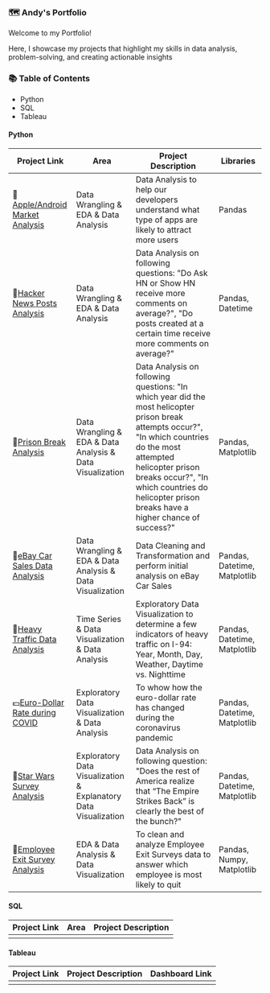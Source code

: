### 🗺 Andy's Portfolio
Welcome to my Portfolio!

Here, I showcase my projects that highlight my skills in data analysis, problem-solving, and creating actionable insights

### 📚 Table of Contents
- Python
- SQL
- Tableau

#### Python
| Project Link | Area | Project Description | Libraries |    
|---|---|---|---|
|📱[Apple/Android Market Analysis](https://github.com/andyalwaysok/DataQuest_AppleStore_GooglePlay_MarketAnalysis/blob/ab3eb75d4ced3369c87bd3969e63f6635c849b90/Profitable%20App%20Profiles%20for%20the%20Google%20Play%20Markets%20Using%20Pandas.ipynb)|Data Wrangling & EDA & Data Analysis|Data Analysis to help our developers understand what type of apps are likely to attract more users|Pandas|
|📰[Hacker News Posts Analysis](https://github.com/andyalwaysok/DataQuest_HackerNewsPosts_Analysis/blob/83d0bba6c10ce86a136abfabe13a23d172da6b64/Exploring%20Hacker%20News%20Posts%20Using%20Pandas.ipynb)|Data Wrangling & EDA & Data Analysis|Data Analysis on following questions: "Do Ask HN or Show HN receive more comments on average?", "Do posts created at a certain time receive more comments on average?"|Pandas, Datetime|
|🔗[Prison Break Analysis](https://github.com/andyalwaysok/DataQuest_PrisonBreak_Analysis/blob/e84db59ee36d54ff8e66b3005253b8d8ddf278af/Prison_Break_Analysis.ipynb)|Data Wrangling & EDA & Data Analysis & Data Visualization|Data Analysis on following questions: "In which year did the most helicopter prison break attempts occur?", "In which countries do the most attempted helicopter prison breaks occur?", "In which countries do helicopter prison breaks have a higher chance of success?"|Pandas, Matplotlib|
|🚗[eBay Car Sales Data Analysis](https://github.com/andyalwaysok/DataQuest_eBayCarSales_Analysis/blob/af34967a64d86f01655357ee0f119ba931f7d1e4/Exploring%20eBay%20Car%20Sales%20Data%20Using%20Pandas.ipynb)|Data Wrangling & EDA & Data Analysis & Data Visualization|Data Cleaning and Transformation and perform initial analysis on eBay Car Sales|Pandas, Datetime, Matplotlib|
|🚦[Heavy Traffic Data Analysis](https://github.com/andyalwaysok/DataQuest_HeavyTraffic_Analysis/blob/4b0ed548bba6b358f9cbe3b3bc0e66efef365fb1/Finding%20Heavy%20Traffic%20Indicators%20on%20I-94%20Using%20Pandas%20and%20Matplotlib.ipynb)|Time Series & Data Visualization & Data Analysis|Exploratory Data Visualization to determine a few indicators of heavy traffic on I-94: Year, Month, Day, Weather, Daytime vs. Nighttime|Pandas, Datetime, Matplotlib|
|💵[Euro-Dollar Rate during COVID](https://github.com/andyalwaysok/DataQuest_EuroDollarRate_During_Corona_Analysis/blob/6e18ecbe67868c9c2e771d57547e37d2835ed69d/Storytelling%20Data%20Visualization%20on%20Exchange%20Rates%20Using%20Pandas%20and%20Matplotlib.ipynb)|Exploratory Data Visualization & Data Analysis|To whow how the euro-dollar rate has changed during the coronavirus pandemic|Pandas, Datetime, Matplotlib|
|🌌[Star Wars Survey Analysis](https://github.com/andyalwaysok/DataQuest_StarWarsSurvey_Analysis/blob/4cef445c860e1567dded3c50627d8a069b288f72/Star%20Wars%20Survey.ipynb)|Exploratory Data Visualization & Explanatory Data Visualization|Data Analysis on following question: "Does the rest of America realize that “The Empire Strikes Back” is clearly the best of the bunch?"|Pandas, Datetime, Matplotlib|
|📝[Employee Exit Survey Analysis](https://github.com/andyalwaysok/DataQuest_EmployeeExitSurvey_Analysis/blob/964ed3b778b1d1c943a1b11ae203f533469ae6cf/Clean%20and%20Analyze%20Employee%20Exit%20Surveys.ipynb)|EDA & Data Analysis & Data Visualization|To clean and analyze Employee Exit Surveys data to answer which employee is most likely to quit|Pandas, Numpy, Matplotlib|


#### SQL
| Project Link | Area | Project Description |  
|---|---|---|
||||

#### Tableau
| Project Link | Project Description | Dashboard Link|  
|---|---|---|
||||
